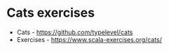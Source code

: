# Cats exercises

* Cats - https://github.com/typelevel/cats
* Exercises - https://www.scala-exercises.org/cats/
